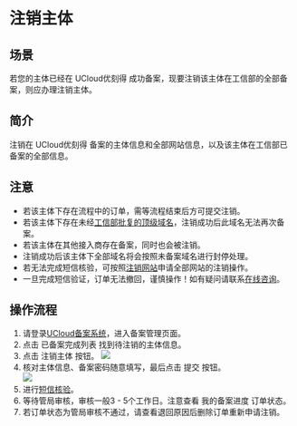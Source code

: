 

# 注销主体

## 场景

若您的主体已经在 UCloud优刻得 成功备案，现要注销该主体在工信部的全部备案，则应办理注销主体。

## 简介

注销在 UCloud优刻得 备案的主体信息和全部网站信息，以及该主体在工信部已备案的全部信息。

## 注意

- 若该主体下存在流程中的订单，需等流程结束后方可提交注销。  
- 若该主体下存在未经[工信部批复的顶级域名](http://domain.miit.gov.cn/)，注销成功后此域名无法再次备案。 
- 若该主体在其他接入商存在备案，同时也会被注销。  
- 注销成功后该主体下全部域名将会按照未备案域名进行封停处理。
- 若无法完成短信核验，可按照[注销网站](https://docs.ucloud.cn/beian1/guidance/guidance5)申请全部网站的注销操作。
- 一旦完成短信验证，订单无法撤回，谨慎操作！如有疑问请联系[在线咨询](https://spt.ucloud.cn/30002)。

## 操作流程

1. 请登录[UCloud备案系统](https://console.ucloud.cn/icp/)，进入备案管理页面。  
2. 点击 已备案完成列表 找到待注销的主体信息。
3. 点击 注销主体 按钮。 
   ![](/images/guidance/注销1.png)
4. 核对主体信息、备案密码随意填写，最后点击 提交 按钮。  
   ![](/images/guidance/注销主体2.png)
5. 进行[短信核验](https://docs.ucloud.cn/beian1/guidance/guidance2)。
6. 等待管局审核，审核一般3 - 5个工作日。注意查看 我的备案进度 订单状态。  
7. 若订单状态为管局审核不通过，请查看退回原因后删除订单重新申请注销。